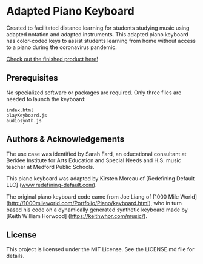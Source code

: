 # Adapted Piano Keyboard

Created to facilitated distance learning for students studying music using adapted notation and adapted instruments. This adapted piano keyboard has color-coded keys to assist students learning from home without access to a piano during the coronavirus pandemic.

[Check out the finished product here!](https://www.redefining-default.com/resources/adaptive-keyboard)

## Prerequisites

No specialized software or packages are required. Only three files are needed to launch the keyboard:

    index.html
    playKeyboard.js
    audiosynth.js
    

## Authors & Acknowledgements

The use case was identified by Sarah Fard, an educational consultant at Berklee Institute for Arts Education and Special Needs and H.S. music teacher at Medford Public Schools.

This piano keyboard was adapted by Kirsten Moreau of [Redefining Default LLC] (www.redefining-default.com).

The original piano keyboard code came from Joe Liang of [1000 Mile World] (http://1000mileworld.com/Portfolio/Piano/keyboard.html), who in turn based his code on a dynamically generated synthetic keyboard made by [Keith William Horwood] (https://keithwhor.com/music/).

## License

This project is licensed under the MIT License. See the LICENSE.md file for details.
